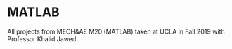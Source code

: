 # MATLAB
All projects from MECH&AE M20 (MATLAB) taken at UCLA in Fall 2019 with Professor Khalid Jawed.
